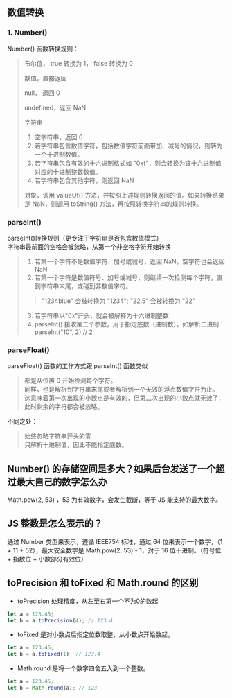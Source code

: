 ## 数值转换   
   
### 1. Number()   
   
Number() 函数转换规则：   
> 布尔值， true 转换为 1， false 转换为 0   
>   
> 数值，直接返回   
>   
> null， 返回 0   
>   
> undefined，返回 NaN   
>   
> 字符串   
>   1) 空字符串，返回 0   
>   2) 若字符串包含数值字符，包括数值字符前面带加、减号的情况，则转为一个十进制数值。   
>   3) 若字符串包含有效的十六进制格式如 "0xf"，则会转换为该十六进制值对应的十进制整数数值。   
>   4) 若字符串包含其他字符，则返回 NaN     
>   
> 对象，调用 valueOf() 方法，并按照上述规则转换返回的值。如果转换结果是 NaN，则调用 toString() 方法，再按照转换字符串的规则转换。   
   
   
### parseInt()   
   
parseInt()转换规则（更专注于字符串是否包含数值模式）   
字符串最前面的空格会被忽略，从第一个非空格字符开始转换
> 1. 若第一个字符不是数值字符、加号或减号，返回 NaN，空字符也会返回 NaN      
> 2. 若第一个字符是数值符号、加号或减号，则继续一次检测每个字符，直到字符串末尾，或碰到非数值字符。
>   > "1234blue" 会被转换为 "1234";     "22.5" 会被转换为 "22"   
> 3. 若字符串以"0x"开头，就会被解释为十六进制整数   
> 4. parseInt() 接收第二个参数，用于指定底数（进制数），如解析二进制：parseInt("10", 2) // 2   
   
   
### parseFloat()   

parseFloat() 函数的工作方式跟 parseInt() 函数类似 
> 都是从位置 0 开始检测每个字符。   
> 同样，也是解析到字符串末尾或者解析到一个无效的浮点数值字符为止。   
> 这意味着第一次出现的小数点是有效的，但第二次出现的小数点就无效了，此时剩余的字符都会被忽略。

   
不同之处：
> 始终忽略字符串开头的零   
> 只解析十进制值，因此不能指定底数。


## Number() 的存储空间是多大？如果后台发送了一个超过最大自己的数字怎么办   
   
Math.pow(2, 53) ，53 为有效数字，会发生截断，等于 JS 能支持的最大数字。  


## JS 整数是怎么表示的？   

通过 Number 类型来表示，遵循 IEEE754 标准，通过 64 位来表示一个数字，（1 + 11 + 52），最大安全数字是 Math.pow(2, 53) - 1，对于 16 位十进制。（符号位 + 指数位 + 小数部分有效位）


## toPrecision 和 toFixed 和 Math.round 的区别   
- toPrecision 处理精度，从左至右第一个不为0的数起
```js
let a = 123.45;
let b = a.toPrecision(4); // 123.4
```
   
- toFixed 是对小数点后指定位数取整，从小数点开始数起。
```js
let a = 123.45;
let b = a.toFixed(1); // 123.4
```
   
- Math.round 是将一个数字四舍五入到一个整数。
```js
let a = 123.45;
let b = Math.round(a); // 123
```

